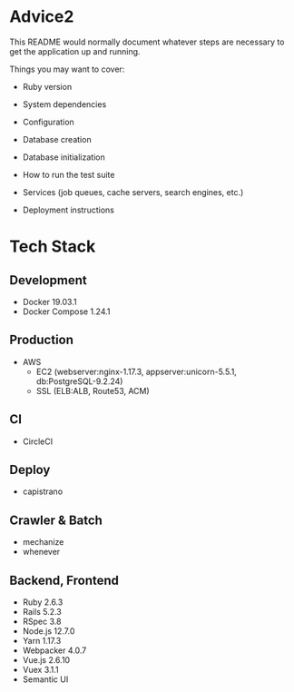 # Advice2

This README would normally document whatever steps are necessary to get the
application up and running.

Things you may want to cover:

* Ruby version

* System dependencies

* Configuration

* Database creation

* Database initialization

* How to run the test suite

* Services (job queues, cache servers, search engines, etc.)

* Deployment instructions

# Tech Stack
  ## Development
  - Docker 19.03.1
  - Docker Compose 1.24.1
  ## Production
  - AWS
    - EC2 (webserver:nginx-1.17.3, appserver:unicorn-5.5.1, db:PostgreSQL-9.2.24)
    - SSL (ELB:ALB, Route53, ACM)
  ## CI
  - CircleCI
  ## Deploy
  - capistrano
  ## Crawler & Batch
  - mechanize
  - whenever
  ## Backend, Frontend
  - Ruby 2.6.3
  - Rails 5.2.3
  - RSpec 3.8
  - Node.js 12.7.0
  - Yarn 1.17.3
  - Webpacker 4.0.7
  - Vue.js 2.6.10
  - Vuex 3.1.1
  - Semantic UI
